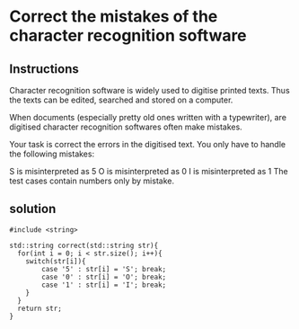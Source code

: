 # Correct the mistakes of the character recognition software

## Instructions

Character recognition software is widely used to digitise printed texts. Thus the texts can be edited, searched and stored on a computer.

When documents (especially pretty old ones written with a typewriter), are digitised character recognition softwares often make mistakes.

Your task is correct the errors in the digitised text. You only have to handle the following mistakes:

S is misinterpreted as 5
O is misinterpreted as 0
I is misinterpreted as 1
The test cases contain numbers only by mistake.

## solution

```
#include <string>

std::string correct(std::string str){
  for(int i = 0; i < str.size(); i++){
    switch(str[i]){
        case '5' : str[i] = 'S'; break;
        case '0' : str[i] = 'O'; break;
        case '1' : str[i] = 'I'; break;
    }
  }
  return str;
}
```
